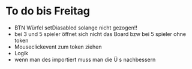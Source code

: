 # To do bis Freitag

- BTN Würfel setDiasabled solange nicht gezogen!!
- bei 3 und 5 spieler öffnet sich nicht das Board bzw bei 5 spieler ohne token
- Mouseclickevent zum token ziehen
- Logik
- wenn man des importiert muss man die Ü s nachbessern 
